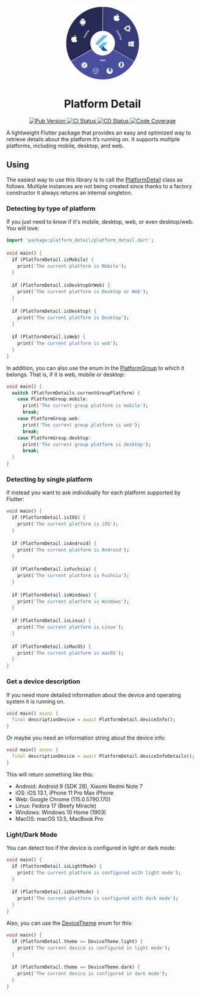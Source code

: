 <p align="center">
  <a href="https://pub.dev/packages/platform_detail">
    <img src="https://raw.githubusercontent.com/vicajilau/platform_detail/main/.github/assets/platform_detail.png" height="200" alt="Platform Detail Logo">
  </a>
  <h1 align="center">Platform Detail</h1>
</p>

<p align="center">
  <a href="https://pub.dev/packages/platform_detail">
    <img src="https://img.shields.io/pub/v/platform_detail?label=pub.dev&labelColor=333940&logo=dart" alt="Pub Version">
  </a>
  <a href="https://github.com/vicajilau/platform_detail/actions/workflows/dart_analyze_unit_test.yml">
    <img src="https://img.shields.io/github/actions/workflow/status/vicajilau/platform_detail/dart_analyze_unit_test.yml?branch=main&label=CI&labelColor=333940&logo=github" alt="CI Status">
  </a>
  <a href="https://github.com/vicajilau/platform_detail/actions/workflows/publish_pub_dev.yml">
    <img src="https://img.shields.io/github/actions/workflow/status/vicajilau/platform_detail/publish_pub_dev.yml?label=CD&labelColor=333940&logo=github" alt="CD Status">
  </a>
  <a href="https://codecov.io/gh/vicajilau/pdf_combiner">
    <img src="https://img.shields.io/codecov/c/github/vicajilau/platform_detail?logo=codecov&logoColor=fff&labelColor=333940" alt="Code Coverage">
  </a>
</p>

A lightweight Flutter package that provides an easy and optimized way to retrieve details about the platform it’s running on. 
It supports multiple platforms, including mobile, desktop, and web.

## Using

The easiest way to use this library is to call the [PlatformDetail][] class as follows. 
Multiple instances are not being created since thanks to a factory constructor it always 
returns an internal singleton.

### Detecting by type of platform
If you just need to know if it's mobile, desktop, web, or even desktop/web. You will love:

```dart
import 'package:platform_detail/platform_detail.dart';

void main() {
  if (PlatformDetail.isMobile) {
    print('The current platform is Mobile');
  }

  if (PlatformDetail.isDesktopOrWeb) {
    print('The current platform is Desktop or Web');
  }

  if (PlatformDetail.isDesktop) {
    print('The current platform is Desktop');
  }

  if (PlatformDetail.isWeb) {
    print('The current platform is web');
  }
}
```

In addition, you can also use the enum in the [PlatformGroup][] to which it belongs. That is, if it is web, mobile or desktop:

```dart
void main() {
  switch (PlatformDetails.currentGroupPlatform) {
    case PlatformGroup.mobile:
      print('The current group platform is mobile');
      break;
    case PlatformGroup.web:
      print('The current group platform is web');
      break;
    case PlatformGroup.desktop:
      print('The current group platform is desktop');
      break;
  }
}
```

### Detecting by single platform
If instead you want to ask individually for each platform supported by Flutter:

```dart
void main() {
  if (PlatformDetail.isIOS) {
    print('The current platform is iOS');
  }

  if (PlatformDetail.isAndroid) {
    print('The current platform is Android');
  }

  if (PlatformDetail.isFuchsia) {
    print('The current platform is Fuchsia');
  }

  if (PlatformDetail.isWindows) {
    print('The current platform is Windows');
  }

  if (PlatformDetail.isLinux) {
    print('The current platform is Linux');
  }

  if (PlatformDetail.isMacOS) {
    print('The current platform is macOS');
  }
}
```


### Get a device description
If you need more detailed information about the device and operating system it is running on.
```dart
void main() async {
  final descriptionDevice = await PlatformDetail.deviceInfo();
}
```
Or maybe you need an information string about the device info:
```dart
void main() async {
  final descriptionDevice = await PlatformDetail.deviceInfoDetails();
}
```
This will return something like this:
- Android: Android 9 (SDK 28), Xiaomi Redmi Note 7
- iOS: iOS 13.1, iPhone 11 Pro Max iPhone
- Web: Google Chrome (115.0.5790.170)
- Linux: Fedora 17 (Beefy Miracle)
- Windows: Windows 10 Home (1903)
- MacOS: macOS 13.5, MacBook Pro

### Light/Dark Mode
You can detect too if the device is configured in light or dark mode:

```dart
void main() {
  if (PlatformDetail.isLightMode) {
    print('The current platform is configured with light mode');
  }

  if (PlatformDetail.isDarkMode) {
    print('The current platform is configured with dark mode');
  }
}
```

Also, you can use the [DeviceTheme][] enum for this:

```dart
void main() {
  if (PlatformDetail.theme == DeviceTheme.light) {
    print('The current device is configured in light mode');
  }

  if (PlatformDetail.theme == DeviceTheme.dark) {
    print('The current device is configured in dark mode');
  }
}
```

[PlatformDetail]: https://github.com/vicajilau/platform_detail/blob/master/lib/src/platform_detail.dart
[PlatformGroup]: https://github.com/vicajilau/platform_detail/blob/master/lib/src/platform_detail.dart
[DeviceTheme]: https://github.com/vicajilau/platform_detail/blob/master/lib/src/platform_detail.dart
